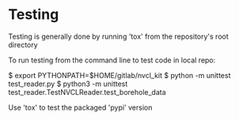 # Testing

Testing is generally done by running 'tox' from the repository's root directory

To run testing from the command line to test code in local repo:

$ export PYTHONPATH=$HOME/gitlab/nvcl_kit
$ python -m unittest test_reader.py
$ python3 -m unittest test_reader.TestNVCLReader.test_borehole_data

Use 'tox' to test the packaged 'pypi' version

